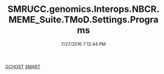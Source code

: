 ﻿---
title: SMRUCC.genomics.Interops.NBCR.MEME_Suite.TMoD.Settings.Programs
date: 7/27/2016 7:12:44 PM
---

[GCHOST](T-SMRUCC.genomics.Interops.NBCR.MEME_Suite.TMoD.Settings.Programs.GCHOST.html)
[SMART](T-SMRUCC.genomics.Interops.NBCR.MEME_Suite.TMoD.Settings.Programs.SMART.html)
